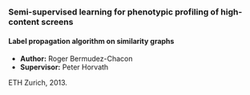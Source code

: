 ### Semi-supervised learning for phenotypic profiling of high-content screens ###

#### Label propagation algorithm on similarity graphs ####

- **Author:**       Roger Bermudez-Chacon
- **Supervisor:**   Peter Horvath

ETH Zurich, 2013.
